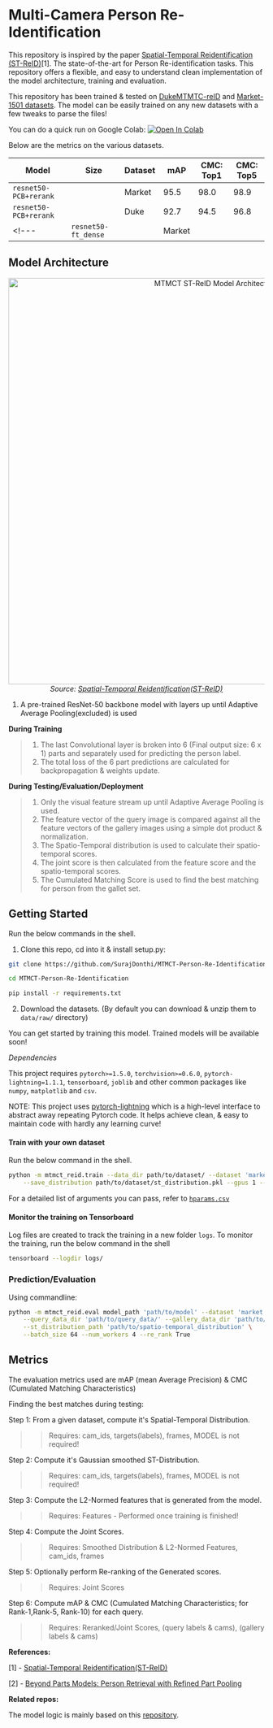# Multi-Camera Person Re-Identification

This repository is inspired by the paper [Spatial-Temporal Reidentification (ST-ReID)](https://arxiv.org/abs/1812.03282v1)[1]. The state-of-the-art for Person Re-identification tasks. This repository offers a flexible, and easy to understand clean implementation of the model architecture, training and evaluation.

This repository has been trained & tested on [DukeMTMTC-reID](https://megapixels.cc/duke_mtmc/) and [Market-1501 datasets](https://www.kaggle.com/pengcw1/market-1501). The model can be easily trained on any new datasets with a few tweaks to parse the files!

You can do a quick run on Google Colab: [![Open In Colab](https://colab.research.google.com/assets/colab-badge.svg)](https://colab.research.google.com/github/SurajDonthi/Multi-Camera-Person-Re-Identification/blob/master/demo.ipynb)


Below are the metrics on the various datasets.

| Model                 | Size | Dataset | mAP  | CMC: Top1 | CMC: Top5 |
| --------------------- | ---- | ------- | ---- | --------- | --------- |
| `resnet50-PCB+rerank` |      | Market  | 95.5 | 98.0      | 98.9      |
| `resnet50-PCB+rerank` |      | Duke    | 92.7 | 94.5      | 96.8      |
<!---| `resnet50-ft_dense`   |      | Market  |      |           |           |--->


## Model Architecture

<p align="center">
  <img src="https://raw.githubusercontent.com/SurajDonthi/Clean-ST-ReID-Multi-Target-Multi-Camera-Tracking/master/imgs/model-architecture.png" width=800 alt="MTMCT ST-ReID Model Architecture">
  <br>
  <i>Source: <a href="https://arxiv.org/pdf/1812.03282.pdf">Spatial-Temporal Reidentification(ST-ReID)</a></i>
</p>

1. A pre-trained ResNet-50 backbone model with layers up until Adaptive Average Pooling(excluded) is used

**During Training**

> 1. The last Convolutional layer is broken into 6 (Final output size: 6 x 1) parts and separately used for predicting the person label.
> 2. The total loss of the 6 part predictions are calculated for backpropagation & weights update.

**During Testing/Evaluation/Deployment**

> 1. Only the visual feature stream up until Adaptive Average Pooling is used.
> 2. The feature vector of the query image is compared against all the feature vectors of the gallery images using a simple dot product & normalization.
> 3. The Spatio-Temporal distribution is used to calculate their spatio-temporal scores.
> 4. The joint score is then calculated from the feature score and the spatio-temporal scores.
> 5. The Cumulated Matching Score is used to find the best matching for person from the gallet set.

## Getting Started
Run the below commands in the shell.

1. Clone this repo, cd into it & install setup.py: 
```sh
git clone https://github.com/SurajDonthi/MTMCT-Person-Re-Identification

cd MTMCT-Person-Re-Identification

pip install -r requirements.txt
```
2. Download the datasets. (By default you can download & unzip them to `data/raw/` directory)

You can get started by training this model. Trained models will be available soon!

*Dependencies*

This project requires `pytorch>=1.5.0`, `torchvision>=0.6.0`, `pytorch-lightning=1.1.1`, `tensorboard`, `joblib` and other common packages like `numpy`, `matplotlib` and `csv`.

NOTE: This project uses [pytorch-lightning](https://pytorch-lightning.readthedocs.io/en/latest/introduction_guide.html) which is a high-level interface to abstract away repeating Pytorch code. It helps achieve clean, & easy to maintain code with hardly any learning curve!

#### Train with your own dataset

Run the below command in the shell.

```sh
python -m mtmct_reid.train --data_dir path/to/dataset/ --dataset 'market' \
    --save_distribution path/to/dataset/st_distribution.pkl --gpus 1 --max_epochs 60
```

For a detailed list of arguments you can pass, refer to [`hparams.csv`](https://github.com/SurajDonthi/MTMCT-Person-Re-Identification/blob/master/hparams.csv)

#### Monitor the training on Tensorboard

Log files are created to track the training in a new folder `logs`. To monitor the training, run the below command in the shell

```sh
tensorboard --logdir logs/
```

### Prediction/Evaluation

Using commandline:

```sh
python -m mtmct_reid.eval model_path 'path/to/model' --dataset 'market' \
    --query_data_dir 'path/to/query_data/' --gallery_data_dir 'path/to/gallery_data' \
    --st_distribution_path 'path/to/spatio-temporal_distribution' \
    --batch_size 64 --num_workers 4 --re_rank True
```
<!--
Or simply use the code below:

```python
from argparse import Namespace

import joblib
import torch
from torch.utils.data import DataLoader
from torchvision.transforms import transforms

from mtmct_reid.data import ReIDDataset
from mtmct_reid.metrics import joint_scores, mAP
from mtmct_reid.model import PCB
from mtmct_reid.re_ranking import re_ranking
from mtmct_reid.utils import fliplr, l2_norm_standardize


def generate_features(model, dataloader):
    all_features = torch.tensor()
    all_targets = torch.Tensor()
    all_cam_ids = torch.Tensor()
    all_frames = torch.Tensor()

    for batch in dataloader:
        x, targets, cam_ids, frames = batch

        features = model(x).detach().cpu()
        features += model(fliplr(x, x.device)).detach.cpu()

        all_features = torch.cat([all_features, features])
        all_targets = torch.cat([all_targets, targets])
        all_cam_ids = torch.cat([all_cam_ids, cam_ids])
        all_frames = torch.cat([all_frames, frames])

    all_features = l2_norm_standardize(all_features)

    return all_features, all_targets, all_cam_ids, all_frames


def main(args):
    # Load the data
    transform = transforms.Compose([
        transforms.Resize(size=(384, 192), interpolation=3),
        transforms.ToTensor(),
        transforms.Normalize([0.485, 0.456, 0.406], [0.229, 0.224, 0.225])
    ])
    query_data = ReIDDataset(data_dir=args.query_data_dir, dataset=args.dataset, transform=transform)
    query_dataloader = DataLoader(query_data, batch_size=args.batch_size,
                                  shuffle=True, num_workers=args.num_workers,
                                  pin_memory=True)

    gal_data = ReIDDataset(data_dir=args.gallery_data_dir, dataset=args.dataset, transform=transform)
    gal_dataloader = DataLoader(gal_data, batch_size=args.batch_size,
                                shuffle=True, num_workers=args.num_workers,
                                pin_memory=True)

    # Load the model
    model = PCB(num_classes=len(query_data.num_classes))
    model.load_state_dict(args.model_path)
    model.eval()

    # Generate the feature vectors
    q_features, q_targets, q_cam_ids, q_frames = generate_features(
        model, query_dataloader)
    g_features, g_targets, g_cam_ids, g_frames = generate_features(
        model, gal_dataloader)

    # Load Spatial-Temporal Distribution
    st_distribution = joblib.load(args.st_distribution_path)

    scores = joint_scores(q_features, q_cam_ids, q_frames,
                          g_features, g_cam_ids, g_frames,
                          st_distribution)

    if args.re_rank:
        scores = re_ranking(scores)

    mean_ap, cmc = mAP(scores, q_targets,
                       q_cam_ids,
                       g_targets,
                       g_cam_ids)

    print_result = \
        f"""
    x-------------x TEST RESULT x-------------x
        mAP: {mean_ap},
        Rank-1: {cmc[0]},
        Rank-5: {cmc[4]},
        Rank-10: {cmc[9]}
    x-----------------------------------------x
    """
    print(print_result)


if __name__ == "__main__":

    args = dict(
        model_path='path/to/model',
        dataset='market',
        query_data_dir='path/to/query_data',
        gallery_data_dir='path/to/gallery_data',
        st_distribution_path='path/to/spatio-temporal_distribution',
        batch_size=64,
        num_workers=4,
        re_rank=True
    )
    args = Namespace(**args)    

    main(args)
```
-->

## Metrics

The evaluation metrics used are mAP (mean Average Precision) & CMC (Cumulated Matching Characteristics)

Finding the best matches during testing:

 Step 1: From a given dataset, compute it's Spatial-Temporal Distribution.
 
 >> Requires: cam_ids, targets(labels), frames, MODEL is not required!
         
 Step 2: Compute it's Gaussian smoothed ST-Distribution.
 
>> Requires: cam_ids, targets(labels), frames, MODEL is not required!
         
 Step 3: Compute the L2-Normed features that is generated from the model.
 
>> Requires: Features - Performed once training is finished!
 
 Step 4: Compute the Joint Scores.
 
>> Requires: Smoothed Distribution & L2-Normed Features, cam_ids, frames
 
 Step 5: Optionally perform Re-ranking of the Generated scores.

>> Requires: Joint Scores
 
 Step 6: Compute mAP & CMC (Cumulated Matching Characteristics; for Rank-1,Rank-5, Rank-10) for each query.
 
>> Requires: Reranked/Joint Scores, (query labels & cams),
                   (gallery labels & cams)


**References:**

[1] - [Spatial-Temporal Reidentification(ST-ReID)](https://arxiv.org/pdf/1812.03282.pdf)

[2] - [Beyond Parts Models: Person Retrieval with Refined Part Pooling](https://arxiv.org/pdf/1711.09349)

**Related repos:**

The model logic is mainly based on this [repository](https://github.com/Wanggcong/Spatial-Temporal-Re-identification).

